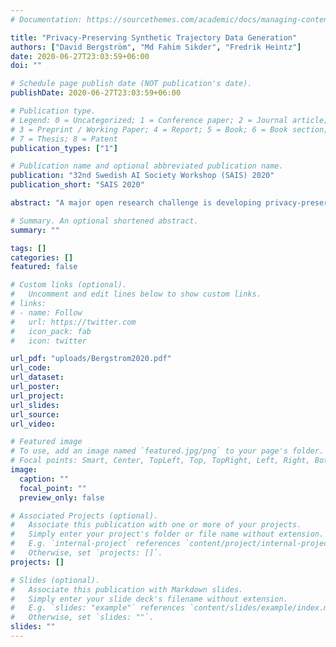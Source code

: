 ```yaml
---
# Documentation: https://sourcethemes.com/academic/docs/managing-content/

title: "Privacy-Preserving Synthetic Trajectory Data Generation"
authors: ["David Bergström", "Md Fahim Sikder", "Fredrik Heintz"]
date: 2020-06-27T23:03:59+06:00
doi: ""

# Schedule page publish date (NOT publication's date).
publishDate: 2020-06-27T23:03:59+06:00

# Publication type.
# Legend: 0 = Uncategorized; 1 = Conference paper; 2 = Journal article;
# 3 = Preprint / Working Paper; 4 = Report; 5 = Book; 6 = Book section;
# 7 = Thesis; 8 = Patent
publication_types: ["1"]

# Publication name and optional abbreviated publication name.
publication: "32nd Swedish AI Society Workshop (SAIS) 2020"
publication_short: "SAIS 2020"

abstract: "A major open research challenge is developing privacy-preserving machine learning methods that both achieve high performance and privacy guarantees even though the original training data contains sensitive personal information. The applications are abundant, from making cities safer, via on-demand public transportation systems to improved medical diagnosis. The goal of our PhD projects is to develop new machine learning methods for creating synthetic spatio-temporal trajectory data sets preserving the privacy of the individuals in the original data. We will 1) extend generative adversarial network (GAN) methods to learn generative spatio-temporal trajectory models and 2) develop new Bayesian Optimization methods for creating tailored privacy-preserving synthetic data sets using these generative models."

# Summary. An optional shortened abstract.
summary: ""

tags: []
categories: []
featured: false

# Custom links (optional).
#   Uncomment and edit lines below to show custom links.
# links:
# - name: Follow
#   url: https://twitter.com
#   icon_pack: fab
#   icon: twitter

url_pdf: "uploads/Bergstrom2020.pdf"
url_code:
url_dataset:
url_poster:
url_project:
url_slides:
url_source:
url_video:

# Featured image
# To use, add an image named `featured.jpg/png` to your page's folder. 
# Focal points: Smart, Center, TopLeft, Top, TopRight, Left, Right, BottomLeft, Bottom, BottomRight.
image:
  caption: ""
  focal_point: ""
  preview_only: false

# Associated Projects (optional).
#   Associate this publication with one or more of your projects.
#   Simply enter your project's folder or file name without extension.
#   E.g. `internal-project` references `content/project/internal-project/index.md`.
#   Otherwise, set `projects: []`.
projects: []

# Slides (optional).
#   Associate this publication with Markdown slides.
#   Simply enter your slide deck's filename without extension.
#   E.g. `slides: "example"` references `content/slides/example/index.md`.
#   Otherwise, set `slides: ""`.
slides: ""
---
```

